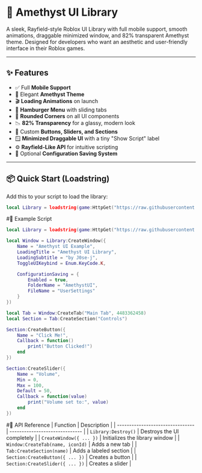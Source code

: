 # 🌌 Amethyst UI Library

A sleek, Rayfield-style Roblox UI Library with full mobile support, smooth animations, draggable minimized window, and 82% transparent Amethyst theme. Designed for developers who want an aesthetic and user-friendly interface in their Roblox games.

---

## ✨ Features

- ✅ Full **Mobile Support**
- 🎨 Elegant **Amethyst Theme**
- 🎬 **Loading Animations** on launch
- 🧭 **Hamburger Menu** with sliding tabs
- 🧊 **Rounded Corners** on all UI components
- 📉 **82% Transparency** for a glassy, modern look
- 🔘 Custom **Buttons, Sliders, and Sections**
- 🪟 **Minimized Draggable UI** with a tiny "Show Script" label
- ⚙️ **Rayfield-Like API** for intuitive scripting
- 💾 Optional **Configuration Saving System**

---

## 📦 Quick Start (Loadstring)

Add this to your script to load the library:

```lua
local Library = loadstring(game:HttpGet("https://raw.githubusercontent.com/J0se-j/My-Lua-Library/refs/heads/main/Booting-the-library"))()
```
#🧪 Example Script
```lua
local Library = loadstring(game:HttpGet("https://raw.githubusercontent.com/J0se-j/My-Lua-Library/refs/heads/main/Booting-the-library"))()

local Window = Library:CreateWindow({
    Name = "Amethyst UI Example",
    LoadingTitle = "Amethyst UI Library",
    LoadingSubtitle = "by J0se-j",
    ToggleUIKeybind = Enum.KeyCode.K,

    ConfigurationSaving = {
        Enabled = true,
        FolderName = "AmethystUI",
        FileName = "UserSettings"
    }
})

local Tab = Window:CreateTab("Main Tab", 4483362458)
local Section = Tab:CreateSection("Controls")

Section:CreateButton({
    Name = "Click Me!",
    Callback = function()
        print("Button Clicked!")
    end
})

Section:CreateSlider({
    Name = "Volume",
    Min = 0,
    Max = 100,
    Default = 50,
    Callback = function(value)
        print("Volume set to:", value)
    end
})
```
#🧰 API Reference
| Function                         | Description                    |
| -------------------------------- | ------------------------------ |
| `Library:Destroy()`              | Destroys the UI completely     |
| `CreateWindow({ ... })`          | Initializes the library window |
| `Window:CreateTab(name, iconId)` | Adds a new tab                 |
| `Tab:CreateSection(name)`        | Adds a labeled section         |
| `Section:CreateButton({ ... })`  | Creates a button               |
| `Section:CreateSlider({ ... })`  | Creates a slider               |
